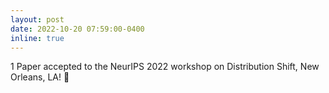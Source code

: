```yaml
---
layout: post
date: 2022-10-20 07:59:00-0400
inline: true
---
```


1 Paper accepted to the NeurIPS 2022 workshop on Distribution Shift, New Orleans, LA! 💫
